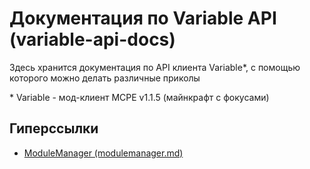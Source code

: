 # Документация по Variable API (variable-api-docs)
Здесь хранится документация по API клиента Variable*, с помощью которого можно делать различные приколы

\* Variable - мод-клиент MCPE v1.1.5 (майнкрафт с фокусами)

## Гиперссылки

* [ModuleManager (modulemanager.md)](https://github.com/lednevok1/variable-api-docs/blob/main/documentation/modulemanager.md)
